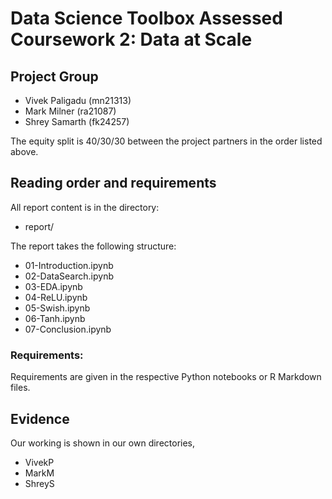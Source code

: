 # Data Science Toolbox Assessed Coursework 2: Data at Scale

## Project Group

- Vivek Paligadu (mn21313)
- Mark Milner (ra21087)
- Shrey Samarth (fk24257)

The equity split is 40/30/30 between the project partners in the order listed above.

## Reading order and requirements

All report content is in the directory:

* report/


The report takes the following structure:

* 01-Introduction.ipynb
* 02-DataSearch.ipynb
* 03-EDA.ipynb
* 04-ReLU.ipynb
* 05-Swish.ipynb
* 06-Tanh.ipynb
* 07-Conclusion.ipynb

### Requirements:

Requirements are given in the respective Python notebooks or R Markdown files.

## Evidence

Our working is shown in our own directories,

* VivekP
* MarkM
* ShreyS
